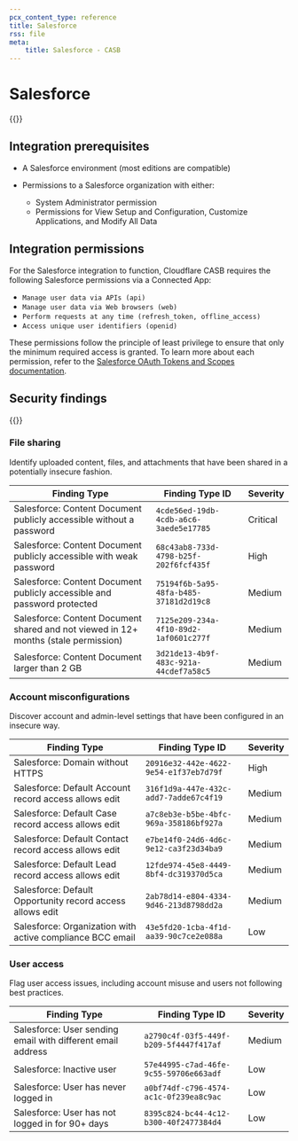 ```yaml
---
pcx_content_type: reference
title: Salesforce
rss: file
meta:
    title: Salesforce - CASB
---
```


# Salesforce

{{<render file="casb/_integration-description.md" withParameters="Salesforce;;Salesforce environment">}}

## Integration prerequisites

- A Salesforce environment (most editions are compatible)
- Permissions to a Salesforce organization with either:

  - System Administrator permission
  - Permissions for View Setup and Configuration, Customize Applications, and Modify All Data

## Integration permissions

For the Salesforce integration to function, Cloudflare CASB requires the following Salesforce permissions via a Connected App:

- `Manage user data via APIs (api)`
- `Manage user data via Web browsers (web)`
- `Perform requests at any time (refresh_token, offline_access)`
- `Access unique user identifiers (openid)`

These permissions follow the principle of least privilege to ensure that only the minimum required access is granted. To learn more about each permission, refer to the [Salesforce OAuth Tokens and Scopes documentation](https://help.salesforce.com/s/articleView?id=sf.remoteaccess_oauth_tokens_scopes.htm).

## Security findings

{{<render file="casb/_security-findings.md" withParameters="Salesforce;;salesforce">}}

### File sharing

Identify uploaded content, files, and attachments that have been shared in a potentially insecure fashion.

| Finding Type                                                                        | Finding Type ID                        | Severity |
| ----------------------------------------------------------------------------------- | -------------------------------------- | -------- |
| Salesforce: Content Document publicly accessible without a password                 | `4cde56ed-19db-4cdb-a6c6-3aede5e17785` | Critical |
| Salesforce: Content Document publicly accessible with weak password                 | `68c43ab8-733d-4798-b25f-202f6fcf435f` | High     |
| Salesforce: Content Document publicly accessible and password protected             | `75194f6b-5a95-48fa-b485-37181d2d19c8` | Medium   |
| Salesforce: Content Document shared and not viewed in 12+ months (stale permission) | `7125e209-234a-4f10-89d2-1af0601c277f` | Medium   |
| Salesforce: Content Document larger than 2 GB                                       | `3d21de13-4b9f-483c-921a-44cdef7a58c5` | Medium   |

### Account misconfigurations

Discover account and admin-level settings that have been configured in an insecure way.

| Finding Type                                              | Finding Type ID                        | Severity |
| --------------------------------------------------------- | -------------------------------------- | -------- |
| Salesforce: Domain without HTTPS                          | `20916e32-442e-4622-9e54-e1f37eb7d79f` | High     |
| Salesforce: Default Account record access allows edit     | `316f1d9a-447e-432c-add7-7adde67c4f19` | Medium   |
| Salesforce: Default Case record access allows edit        | `a7c8eb3e-b5be-4bfc-969a-358186bf927a` | Medium   |
| Salesforce: Default Contact record access allows edit     | `e7be14f0-24d6-4d6c-9e12-ca3f23d34ba9` | Medium   |
| Salesforce: Default Lead record access allows edit        | `12fde974-45e8-4449-8bf4-dc319370d5ca` | Medium   |
| Salesforce: Default Opportunity record access allows edit | `2ab78d14-e804-4334-9d46-213d8798dd2a` | Medium   |
| Salesforce: Organization with active compliance BCC email | `43e5fd20-1cba-4f1d-aa39-90c7ce2e088a` | Low      |

### User access

Flag user access issues, including account misuse and users not following best practices.

| Finding Type                                                | Finding Type ID                        | Severity |
| ----------------------------------------------------------- | -------------------------------------- | -------- |
| Salesforce: User sending email with different email address | `a2790c4f-03f5-449f-b209-5f4447f417af` | Medium   |
| Salesforce: Inactive user                                   | `57e44995-c7ad-46fe-9c55-59706e663adf` | Low      |
| Salesforce: User has never logged in                        | `a0bf74df-c796-4574-ac1c-0f239ea8c9ac` | Low      |
| Salesforce: User has not logged in for 90+ days             | `8395c824-bc44-4c12-b300-40f2477384d4` | Low      |
